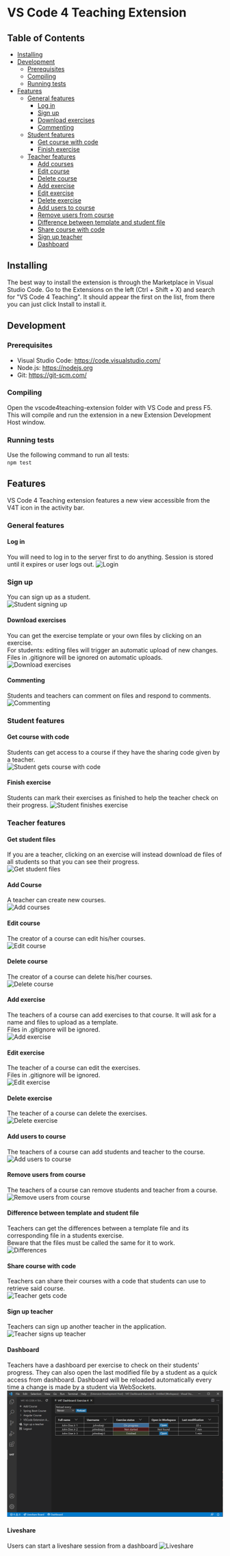 # VS Code 4 Teaching Extension

## Table of Contents

- [Installing](README.md#installing)
- [Development](README.md#development)
  - [Prerequisites](README.md#prerequisites)
  - [Compiling](README.md#compiling)
  - [Running tests](README.md#running-tests)
- [Features](README.md#features)
  - [General features](README.md#general-features)
    - [Log in](README.md#log-in)
    - [Sign up](README.md#sign-up)
    - [Download exercises](README.md#download-exercises)
    - [Commenting](README.md#commenting)
  - [Student features](README.md#student-features)
    - [Get course with code](README.md#get-course-with-code)
    - [Finish exercise](README.md#finish-exercise)
  - [Teacher features](README.md#teacher-features)
    - [Add courses](README.md#add-course)
    - [Edit course](README.md#edit-course)
    - [Delete course](README.md#delete-course)
    - [Add exercise](README.md#add-exercise)
    - [Edit exercise](README.md#edit-exercise)
    - [Delete exercise](README.md#delete-exercise)
    - [Add users to course](README.md#add-users-to-course)
    - [Remove users from course](README.md#remove-users-from-course)
    - [Difference between template and student file](README.md#difference-between-template-and-student-file)
    - [Share course with code](README.md#share-course-with-code)
    - [Sign up teacher](README.md#sign-up-teacher)
    - [Dashboard](README.md#dashboard)

## Installing

The best way to install the extension is through the Marketplace in Visual Studio Code.
Go to the Extensions on the left (Ctrl + Shift + X) and search for "VS Code 4 Teaching". It should appear the first on the list, from there you can just click Install to install it.

## Development

### Prerequisites

- Visual Studio Code: <https://code.visualstudio.com/>
- Node.js: <https://nodejs.org>
- Git: <https://git-scm.com/>

### Compiling

Open the vscode4teaching-extension folder with VS Code and press F5. This will compile and run the extension in a new Extension Development Host window.

### Running tests

Use the following command to run all tests:  
`npm test`  

## Features

VS Code 4 Teaching extension features a new view accessible from the V4T icon in the activity bar.

### General features

#### Log in

You will need to log in to the server first to do anything. Session is stored until it expires or user logs out. 
![Login](doc_images/Login.gif)

### Sign up

You can sign up as a student.  
![Student signing up](doc_images/SignupStudent.gif)

#### Download exercises

You can get the exercise template or your own files by clicking on an exercise.  
For students: editing files will trigger an automatic upload of new changes.  
Files in .gitignore will be ignored on automatic uploads.  
![Download exercises](doc_images/DownloadExercise.gif)

#### Commenting

Students and teachers can comment on files and respond to comments.  
![Commenting](../readme_resources/studentcomment.gif)

### Student features

#### Get course with code

Students can get access to a course if they have the sharing code given by a teacher.  
![Student gets course with code](doc_images/ShareCourseStudent.gif)

#### Finish exercise

Students can mark their exercises as finished to help the teacher check on their progress.
![Student finishes exercise](../readme_resources/finishexercise.gif)

### Teacher features

#### Get student files

If you are a teacher, clicking on an exercise will instead download de files of all students so that you can see their progress.  
![Get student files](doc_images/GetStudentFiles.gif)

#### Add Course

A teacher can create new courses.  
![Add courses](doc_images/AddCourse.gif)

#### Edit course

The creator of a course can edit his/her courses.  
![Edit course](doc_images/EditCourse.gif)

#### Delete course

The creator of a course can delete his/her courses.  
![Delete course](doc_images/DeleteCourse.gif)

#### Add exercise

The teachers of a course can add exercises to that course. It will ask for a name and files to upload as a template.  
Files in .gitignore will be ignored.  
![Add exercise](doc_images/AddExercise.gif)

#### Edit exercise

The teacher of a course can edit the exercises.  
Files in .gitignore will be ignored.  
![Edit exercise](doc_images/EditExercise.gif)

#### Delete exercise

The teacher of a course can delete the exercises.  
![Delete exercise](doc_images/DeleteExercise.gif)

#### Add users to course

The teachers of a course can add students and teacher to the course.  
![Add users to course](doc_images/AddUsersCourse.gif)

#### Remove users from course

The teachers of a course can remove students and teacher from a course.  
![Remove users from course](doc_images/RemoveUsersCourse.gif)

#### Difference between template and student file

Teachers can get the differences between a template file and its corresponding file in a students exercise.  
Beware that the files must be called the same for it to work.  
![Differences](../readme_resources/diff.gif)

#### Share course with code

Teachers can share their courses with a code that students can use to retrieve said course.  
![Teacher gets code](doc_images/ShareCourseTeacher.gif)

#### Sign up teacher

Teachers can sign up another teacher in the application.  
![Teacher signs up teacher](doc_images/SignupTeacher.gif)

#### Dashboard

Teachers have a dashboard per exercise to check on their students' progress. They can also open the last modified file by a student as a quick access from dashboard. Dashboard will be reloaded automatically every time a change is made by a student via WebSockets.
![Teacher dashboard](../readme_resources/dashboard.png)

#### Liveshare

Users can start a liveshare session from a dashboard
![Liveshare](../readme_resources/liveshare.gif)